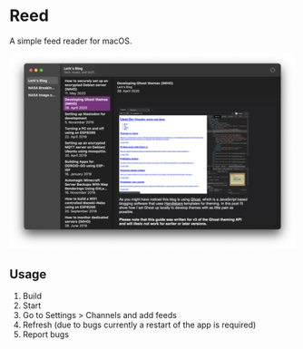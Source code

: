 # Reed

A simple feed reader for macOS.

![Screenshot of the application with an example feed opened.](screenshot.png)

## Usage

1. Build
2. Start
3. Go to Settings > Channels and add feeds
4. Refresh (due to bugs currently a restart of the app is required)
5. Report bugs
